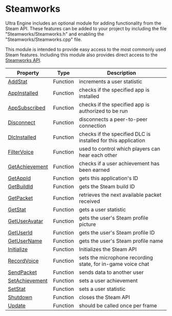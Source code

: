 # Steamworks

Ultra Engine includes an optional module for adding functionality from the Steam API. These features can be added to your project by including the file "Steamworks/Steamworks.h" and enabling the "Steamworks/Steamworks.cpp" file.

This module is intended to provide easy access to the most commonly used Steam features. Including this module also provides direct access to the [Steamworks API](https://partner.steamgames.com/doc/api).

| Property | Type | Description |
|---|---|---|
| [AddStat](Steamworks_AddStat.md) | Function | increments a user statistic |
| [AppInstalled](Steamworks_AppInstalled.md) | Function | checks if the specified app is installed |
| [AppSubscribed](Steamworks_AppSubscribed.md) | Function | checks if the specified app is authorized to be run |
| [Disconnect](Steamworks_Disconnect.md) | Function | disconnects a peer-to-peer connection |
| [DlcInstalled](Steamworks_DlcInstalled.md) | Function | checks if the specified DLC is installed for this application |
| [FilterVoice](Steamworks_FilterVoice.md) | Function | used to control which players can hear each other |
| [GetAchievement](Steamworks_GetAchievement.md) | Function | checks if a user achievement has been earned |
| [GetAppId](Steamworks_GetAppId.md) | Function | gets this application's ID |
| [GetBuildId](Steamworks_GetBuildId.md) | Function | gets the Steam build ID |
| [GetPacket](Steamworks_GetPacket.md) | Function | retrieves the next available packet received |
| [GetStat](Steamworks_GetStat.md) | Function | gets a user statistic |
| [GetUserAvatar](Steamworks_GetUserAvatar.md) | Function | gets the user's Steam profile picture |
| [GetUserId](Steamworks_GetUserId.md) | Function | gets the user's Steam profile ID |
| [GetUserName](Steamworks_GetUserName.md) | Function | gets the user's Steam profile name |
| [Initialize](Steamworks_Initialize.md) | Function | Initializes the Steam API |
| [RecordVoice](Steamworks_RecordVoice.md) | Function | sets the microphone recording state, for in-game voice chat |
| [SendPacket](Steamworks_SendPacket.md) | Function | sends data to another user |
| [SetAchievement](Steamworks_SetAchievement.md) | Function | sets a user achievement |
| [SetStat](Steamworks_SetStat.md) | Function | sets a user statistic |
| [Shutdown](Steamworks_Shutdown.md) | Function | closes the Steam API |
| [Update](Steamworks_Update.md) | Function | should be called once per frame |
